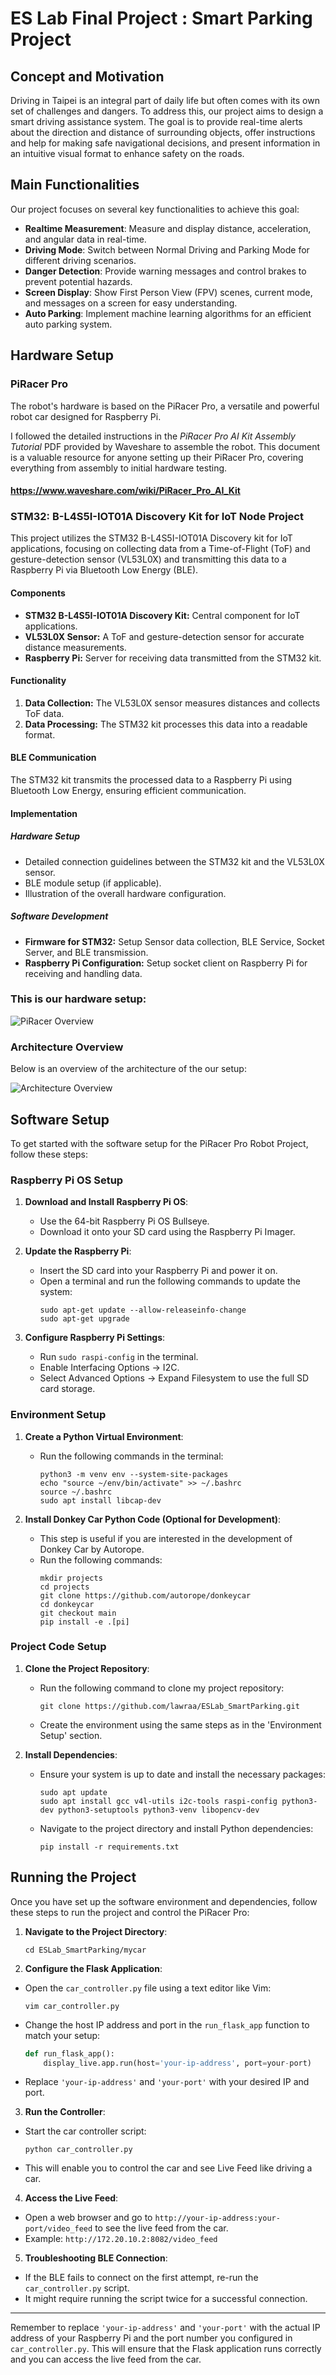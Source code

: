 # ES Lab Final Project : Smart Parking Project

## Concept and Motivation

Driving in Taipei is an integral part of daily life but often comes with its own set of challenges and dangers. To address this, our project aims to design a smart driving assistance system. The goal is to provide real-time alerts about the direction and distance of surrounding objects, offer instructions and help for making safe navigational decisions, and present information in an intuitive visual format to enhance safety on the roads.

## Main Functionalities

Our project focuses on several key functionalities to achieve this goal:

- **Realtime Measurement**: Measure and display distance, acceleration, and angular data in real-time.
- **Driving Mode**: Switch between Normal Driving and Parking Mode for different driving scenarios.
- **Danger Detection**: Provide warning messages and control brakes to prevent potential hazards.
- **Screen Display**: Show First Person View (FPV) scenes, current mode, and messages on a screen for easy understanding.
- **Auto Parking**: Implement machine learning algorithms for an efficient auto parking system.

## Hardware Setup

### PiRacer Pro
The robot's hardware is based on the PiRacer Pro, a versatile and powerful robot car designed for Raspberry Pi. 

I followed the detailed instructions in the *PiRacer Pro AI Kit Assembly Tutorial* PDF provided by Waveshare to assemble the robot. This document is a valuable resource for anyone setting up their PiRacer Pro, covering everything from assembly to initial hardware testing.

#### https://www.waveshare.com/wiki/PiRacer_Pro_AI_Kit

### STM32: B-L4S5I-IOT01A Discovery Kit for IoT Node Project

This project utilizes the STM32 B-L4S5I-IOT01A Discovery kit for IoT applications, focusing on collecting data from a Time-of-Flight (ToF) and gesture-detection sensor (VL53L0X) and transmitting this data to a Raspberry Pi via Bluetooth Low Energy (BLE).

#### Components
- **STM32 B-L4S5I-IOT01A Discovery Kit:** Central component for IoT applications.
- **VL53L0X Sensor:** A ToF and gesture-detection sensor for accurate distance measurements.
- **Raspberry Pi:** Server for receiving data transmitted from the STM32 kit.

#### Functionality
1. **Data Collection:** The VL53L0X sensor measures distances and collects ToF data.
2. **Data Processing:** The STM32 kit processes this data into a readable format.

#### BLE Communication
The STM32 kit transmits the processed data to a Raspberry Pi using Bluetooth Low Energy, ensuring efficient communication.

#### Implementation

##### Hardware Setup
- Detailed connection guidelines between the STM32 kit and the VL53L0X sensor.
- BLE module setup (if applicable).
- Illustration of the overall hardware configuration.

##### Software Development
- **Firmware for STM32:** Setup Sensor data collection, BLE Service, Socket Server, and BLE transmission.
- **Raspberry Pi Configuration:** Setup socket client on Raspberry Pi for receiving and handling data.

### **This is our hardware setup:**

![PiRacer Overview](doc/hardware/PiRacer-Pro.jpg)

### Architecture Overview

Below is an overview of the architecture of the our setup:

![Architecture Overview](doc/hardware/architecture.png)


## Software Setup

To get started with the software setup for the PiRacer Pro Robot Project, follow these steps:

### Raspberry Pi OS Setup

1. **Download and Install Raspberry Pi OS**:
   - Use the 64-bit Raspberry Pi OS Bullseye.
   - Download it onto your SD card using the Raspberry Pi Imager.

2. **Update the Raspberry Pi**:
   - Insert the SD card into your Raspberry Pi and power it on.
   - Open a terminal and run the following commands to update the system:
     ```
     sudo apt-get update --allow-releaseinfo-change
     sudo apt-get upgrade
     ```

3. **Configure Raspberry Pi Settings**:
   - Run `sudo raspi-config` in the terminal.
   - Enable Interfacing Options -> I2C.
   - Select Advanced Options -> Expand Filesystem to use the full SD card storage.

### Environment Setup

1. **Create a Python Virtual Environment**:
   - Run the following commands in the terminal:
     ```
     python3 -m venv env --system-site-packages
     echo "source ~/env/bin/activate" >> ~/.bashrc
     source ~/.bashrc
     sudo apt install libcap-dev
     ```

2. **Install Donkey Car Python Code (Optional for Development)**:
   - This step is useful if you are interested in the development of Donkey Car by Autorope.
   - Run the following commands:
     ```
     mkdir projects
     cd projects
     git clone https://github.com/autorope/donkeycar
     cd donkeycar
     git checkout main
     pip install -e .[pi]
     ```

### Project Code Setup

1. **Clone the Project Repository**:
   - Run the following command to clone my project repository:
     ```
     git clone https://github.com/lawraa/ESLab_SmartParking.git
     ```
   - Create the environment using the same steps as in the 'Environment Setup' section.

2. **Install Dependencies**:
   - Ensure your system is up to date and install the necessary packages:
     ```
     sudo apt update
     sudo apt install gcc v4l-utils i2c-tools raspi-config python3-dev python3-setuptools python3-venv libopencv-dev
     ```
   - Navigate to the project directory and install Python dependencies:
     ```
     pip install -r requirements.txt
     ```

## Running the Project

Once you have set up the software environment and dependencies, follow these steps to run the project and control the PiRacer Pro:

1. **Navigate to the Project Directory**:
     ```
     cd ESLab_SmartParking/mycar
     ```

2. **Configure the Flask Application**:
- Open the `car_controller.py` file using a text editor like Vim:
  ```
  vim car_controller.py
  ```
- Change the host IP address and port in the `run_flask_app` function to match your setup:
  ```python
  def run_flask_app():
      display_live.app.run(host='your-ip-address', port=your-port)
  ```
- Replace `'your-ip-address'` and `'your-port'` with your desired IP and port.

3. **Run the Controller**:
- Start the car controller script:
  ```
  python car_controller.py
  ```
- This will enable you to control the car and see Live Feed like driving a car.

4. **Access the Live Feed**:
- Open a web browser and go to `http://your-ip-address:your-port/video_feed` to see the live feed from the car.
- Example: `http://172.20.10.2:8082/video_feed`

5. **Troubleshooting BLE Connection**:
- If the BLE fails to connect on the first attempt, re-run the `car_controller.py` script.
- It might require running the script twice for a successful connection.

---

Remember to replace `'your-ip-address'` and `'your-port'` with the actual IP address of your Raspberry Pi and the port number you configured in `car_controller.py`. This will ensure that the Flask application runs correctly and you can access the live feed from the car.




